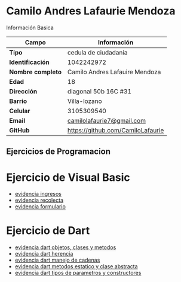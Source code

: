 # Camilo Andres Lafaurie Mendoza
Información Basica

| Campo | Información |
| --- | --- |
| **Tipo** | cedula de ciudadania |
| **Identificación** | 1042242972 |
| **Nombre completo** | Camilo Andres Lafauire Mendoza |
| **Edad** | 18 |
| **Dirección** | diagonal 50b 16C #31 |
| **Barrio** | Villa-lozano |
| **Celular** | 3105309540 |
| **Email** | camilolafaurie7@gmail.com |
| **GitHub** | https://github.com/CamiloLafaurie |

## Ejercicios de Programacion

# Ejercicio de Visual Basic
- [evidencia ingresos](VisualBasic/evidencia_ingre.md)
- [evidencia recolecta](VisualBasic/evidencia_rec.md)
- [evidencia formulario](VisualBasic/evidencia_form.md)

# Ejercicio de Dart
- [evidencia dart objetos, clases y metodos](Dart/Dart_objetos_clases_y_metodos.md)
- [evidencia dart herencia](Dart/herencia.md)
- [evidencia dart manejo de cadenas](Dart/manejo_de_cadenas.md)
- [evidencia dart metodos estatico y clase abstracta](Dart/metodoestatico_y_claseabstracta.md)
- [evidencia dart tipos de parametros y constructores](Dart/tipos_de_parametros_y_constructores.md)
